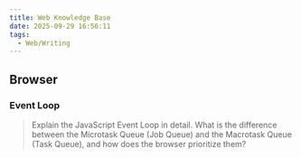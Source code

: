 ```yaml
---
title: Web Knowledge Base
date: 2025-09-29 16:56:11
tags:
  - Web/Writing
---
```


## Browser

### Event Loop

> Explain the JavaScript Event Loop in detail. What is the difference between the Microtask Queue (Job Queue) and the Macrotask Queue (Task Queue), and how does the browser prioritize them?


